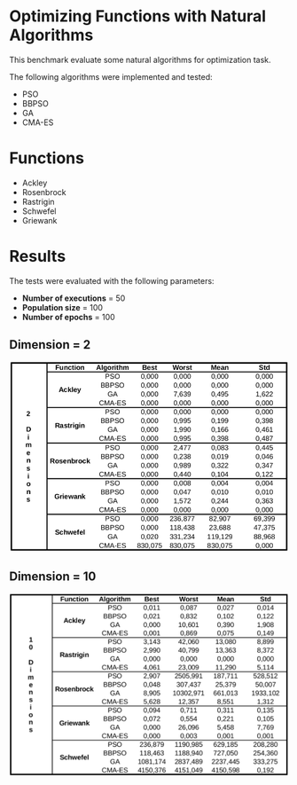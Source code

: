 # Optimizing Functions with Natural Algorithms

This benchmark evaluate some natural algorithms for optimization task.

The following algorithms were implemented and tested:
- PSO
- BBPSO
- GA
- CMA-ES

# Functions
- Ackley
- Rosenbrock
- Rastrigin 
- Schwefel
- Griewank

# Results

The tests were evaluated with the following parameters:
- **Number of executions** = 50
- **Population size** = 100
- **Number of epochs** = 100

## Dimension = 2
![2D Results](https://github.com/lspaulucio/CN-20192/blob/master/EC1/results/results_dim2.png)

## Dimension = 10
![10D Results](https://github.com/lspaulucio/CN-20192/blob/master/EC1/results/results_10dim.png)

